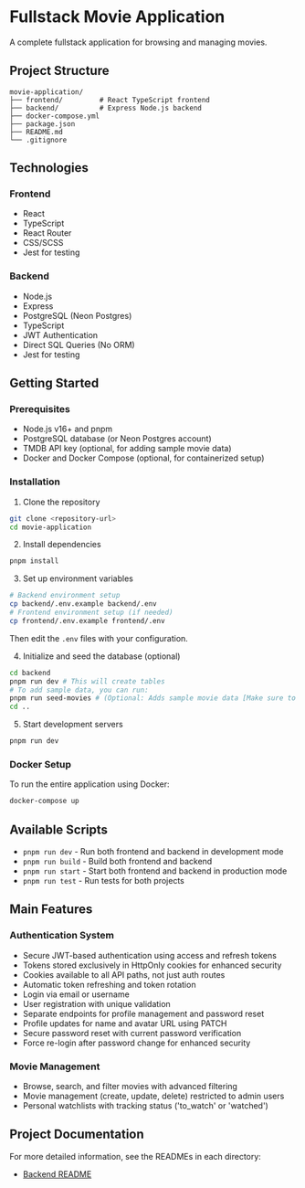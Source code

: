 # Fullstack Movie Application

A complete fullstack application for browsing and managing movies.

## Project Structure

```
movie-application/
├── frontend/         # React TypeScript frontend
├── backend/          # Express Node.js backend
├── docker-compose.yml
├── package.json
├── README.md
└── .gitignore
```

## Technologies

### Frontend

- React
- TypeScript
- React Router
- CSS/SCSS
- Jest for testing

### Backend

- Node.js
- Express
- PostgreSQL (Neon Postgres)
- TypeScript
- JWT Authentication
- Direct SQL Queries (No ORM)
- Jest for testing

## Getting Started

### Prerequisites

- Node.js v16+ and pnpm
- PostgreSQL database (or Neon Postgres account)
- TMDB API key (optional, for adding sample movie data)
- Docker and Docker Compose (optional, for containerized setup)

### Installation

1. Clone the repository

```bash
git clone <repository-url>
cd movie-application
```

2. Install dependencies

```bash
pnpm install
```

3. Set up environment variables

```bash
# Backend environment setup
cp backend/.env.example backend/.env
# Frontend environment setup (if needed)
cp frontend/.env.example frontend/.env
```

Then edit the `.env` files with your configuration.

4. Initialize and seed the database (optional)

```bash
cd backend
pnpm run dev # This will create tables
# To add sample data, you can run:
pnpm run seed-movies # (Optional: Adds sample movie data [Make sure to provide TMDB_API_KEY in the .env file])
cd ..
```

5. Start development servers

```bash
pnpm run dev
```

### Docker Setup

To run the entire application using Docker:

```bash
docker-compose up
```

## Available Scripts

- `pnpm run dev` - Run both frontend and backend in development mode
- `pnpm run build` - Build both frontend and backend
- `pnpm run start` - Start both frontend and backend in production mode
- `pnpm run test` - Run tests for both projects

## Main Features

### Authentication System

- Secure JWT-based authentication using access and refresh tokens
- Tokens stored exclusively in HttpOnly cookies for enhanced security
- Cookies available to all API paths, not just auth routes
- Automatic token refreshing and token rotation
- Login via email or username
- User registration with unique validation
- Separate endpoints for profile management and password reset
- Profile updates for name and avatar URL using PATCH
- Secure password reset with current password verification
- Force re-login after password change for enhanced security

### Movie Management

- Browse, search, and filter movies with advanced filtering
- Movie management (create, update, delete) restricted to admin users
- Personal watchlists with tracking status ('to_watch' or 'watched')

## Project Documentation

For more detailed information, see the READMEs in each directory:

- [Backend README](./backend/README.md)
